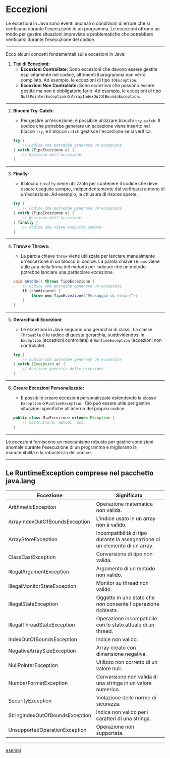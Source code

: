 # Eccezioni

Le eccezioni in Java sono eventi anomali o condizioni di errore che si verificano durante l'esecuzione di un programma. Le eccezioni offrono un modo per gestire situazioni impreviste e problematiche che potrebbero verificarsi durante l'esecuzione del codice.

---

Ecco alcuni concetti fondamentali sulle eccezioni in Java:

1. **Tipi di Eccezioni:**
   - **Eccezioni Controllate:** Sono eccezioni che devono essere gestite esplicitamente nel codice, altrimenti il programma non verrà compilato. Ad esempio, le eccezioni di tipo `IOException`.
   - **Eccezioni Non Controllate:** Sono eccezioni che possono essere gestite ma non è obbligatorio farlo. Ad esempio, le eccezioni di tipo `NullPointerException` o `ArrayIndexOutOfBoundsException`.

---

2. **Blocchi Try-Catch:**
   - Per gestire un'eccezione, è possibile utilizzare blocchi `try-catch`. Il codice che potrebbe generare un'eccezione viene inserito nel blocco `try`, e il blocco `catch` gestisce l'eccezione se si verifica.

   ```java
   try {
       // Codice che potrebbe generare un'eccezione
   } catch (TipoEccezione e) {
       // Gestione dell'eccezione
   }
   ```

---

3. **Finally:**
   - Il blocco `finally` viene utilizzato per contenere il codice che deve essere eseguito sempre, indipendentemente dal verificarsi o meno di un'eccezione. Ad esempio, la chiusura di risorse aperte.

   ```java
   try {
       // Codice che potrebbe generare un'eccezione
   } catch (TipoEccezione e) {
       // Gestione dell'eccezione
   } finally {
       // Codice che viene eseguito sempre
   }
   ```

---

4. **Throw e Throws:**
   - La parola chiave `throw` viene utilizzata per lanciare manualmente un'eccezione in un blocco di codice. La parola chiave `throws` viene utilizzata nella firma del metodo per indicare che un metodo potrebbe lanciare una particolare eccezione.

   ```java
   void metodo() throws TipoEccezione {
       // Codice che potrebbe generare un'eccezione
       if (condizione) {
           throw new TipoEccezione("Messaggio di errore");
       }
   }
   ```

---

5. **Gerarchia di Eccezioni:**
   - Le eccezioni in Java seguono una gerarchia di classi. La classe `Throwable` è la radice di questa gerarchia, suddividendosi in `Exception` (eccezioni controllate) e `RuntimeException` (eccezioni non controllate).

   ```java
   try {
       // Codice che potrebbe generare un'eccezione
   } catch (Exception e) {
       // Gestione generica delle eccezioni
   }
   ```

---

6. **Creare Eccezioni Personalizzate:**
   - È possibile creare eccezioni personalizzate estendendo la classe `Exception` o `RuntimeException`. Ciò può essere utile per gestire situazioni specifiche all'interno del proprio codice.

   ```java
   public class MiaEccezione extends Exception {
       // Costruttore, metodi, ecc.
   }
   ```

---

Le eccezioni forniscono un meccanismo robusto per gestire condizioni anomale durante l'esecuzione di un programma e migliorano la manutenibilità e la robustezza del codice.

---

## Le RuntimeException comprese nel pacchetto java.lang

Eccezione|Significato
---|---
ArithmeticException|Operazione matematica non valida.
ArrayIndexOutOfBoundsException|L'indice usato in un array non è valido.
ArrayStoreException|Incompatibilità di tipo durante la assegnazione di un elemento di un array.
ClassCastException|Conversione di tipo non valida.
IllegalArgumentException|Argomento di un metodo non valido.
IllegalMonitorStateException|Monitor su thread non valido.
IllegalStateException|Oggetto in uno stato che non consente l'operazione richiesta.
IllegalThreadStateException|Operazione incompatibile con lo stato attuale di un thread.
IndexOutOfBoundsException|Indice non valido.
NegativeArraySizeException|Array creato con dimensione negativa.
NullPointerException|Utilizzo non corretto di un valore null.
NumberFormatException|Conversione non valida di una stringa in un valore numerico.
SecurityException|Violazione delle norme di sicurezza.
StringIndexOutOfBoundsException|Indice non valido per i caratteri di una stringa.
UnsupportedOperationException|Operazione non supportata.

---

[esempi](https://github.com/maboglia/CorsoJava/blob/master/esempi/10_eccezioni.md)

